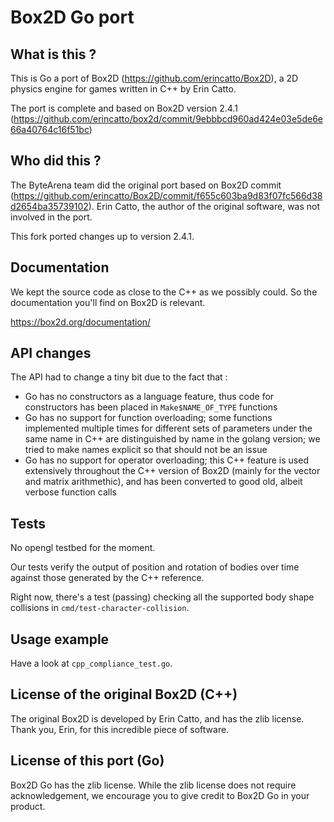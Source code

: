 # Box2D Go port

## What is this ?

This is Go a port of Box2D (https://github.com/erincatto/Box2D), a 2D physics engine for games written in C++ by Erin Catto.

The port is complete and based on Box2D version 2.4.1 (https://github.com/erincatto/box2d/commit/9ebbbcd960ad424e03e5de6e66a40764c16f51bc)

## Who did this ?

The ByteArena team did the original port based on Box2D commit (https://github.com/erincatto/Box2D/commit/f655c603ba9d83f07fc566d38d2654ba35739102). Erin Catto, the author of the original software, was not involved in the port.

This fork ported changes up to version 2.4.1.

## Documentation

We kept the source code as close to the C++ as we possibly could. So the documentation you'll find on Box2D is relevant.

https://box2d.org/documentation/

## API changes

The API had to change a tiny bit due to the fact that :

* Go has no constructors as a language feature, thus code for constructors has been placed in `Make$NAME_OF_TYPE` functions
* Go has no support for function overloading; some functions implemented multiple times for different sets of parameters under the same name in C++ are distinguished by name in the golang version; we tried to make names explicit so that should not be an issue
* Go has no support for operator overloading; this C++ feature is used extensively throughout the C++ version of Box2D (mainly for the vector and matrix arithmethic), and has been converted to good old, albeit verbose function calls

## Tests

No opengl testbed for the moment.

Our tests verify the output of position and rotation of bodies over time against those generated by the C++ reference.

Right now, there's a test (passing) checking all the supported body shape collisions in `cmd/test-character-collision`.

## Usage example

Have a look at `cpp_compliance_test.go`.

## License of the original Box2D (C++)

The original Box2D is developed by Erin Catto, and has the zlib license. Thank you, Erin, for this incredible piece of software.

## License of this port (Go)

Box2D Go has the zlib license. While the zlib license does not require acknowledgement, we encourage you to give credit to Box2D Go in your product.
